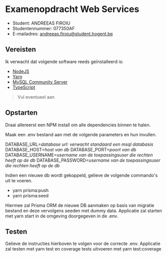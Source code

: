 # Examenopdracht  Web Services

- Student: ANDREEAS FIROIU
- Studentennummer: 077350AF
- E-mailadres: andreeas.firoiu@student.hogent.be

## Vereisten

Ik verwacht dat volgende software reeds geïnstalleerd is:

- [NodeJS](https://nodejs.org)
- [Yarn](https://yarnpkg.com)
- [MySQL Community Server](https://dev.mysql.com/downloads/mysql/)
- [TypeScript](https://www.typescriptlang.org/)

> Vul eventueel aan

## Opstarten

Draai allereerst een NPM install om alle dependencies binnen te halen.

Maak een .env bestand aan met de volgende parameters en hun invullen. 

DATABASE_URL=*database url: verwacht standaard een msql databasis*
DATABASE_HOST=*host van db*
DATABASE_PORT=*poort van db*
DATABASE_USERNAME=*username van de toepassingsuser die rechten heeft op de db*
DATABASE_PASSWORD=*username van de toepassingsuser die rechten heeft op de db*

Indien een nieuwe db wordt gekoppeld, gelieve de volgende commando's uit te voeren.

- yarn prisma:push
- yarn prisma:seed

Hiermee zal Prisma ORM de nieuwe DB aanmaken op basis van migratie bestand en deze vervolgens seeden met dummy data.
Applicatie zal starten met yarn start in de omgeving doorgegeven in de .env.

## Testen
Gelieve de instructies hierboven te volgen voor de correcte .env.
Applicatie zal testen met yarn test en coverage tests uitvoeren met yarn test:coverage
